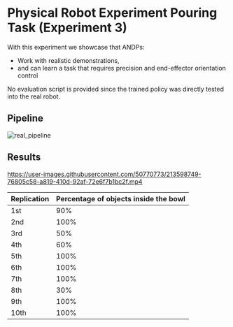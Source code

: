 # Physical Robot Experiment Pouring Task (Experiment 3)
With this experiment we showcase that ANDPs:
- Work with realistic demonstrations,
- and can learn a task that requires precision and end-effector orientation control

No evaluation script is provided since the trained policy was directly tested into the real robot.
## Pipeline
![real_pipeline](https://github-production-user-asset-6210df.s3.amazonaws.com/50770773/295602599-e8aff297-3730-4d86-bc36-c8180dd65634.png?X-Amz-Algorithm=AWS4-HMAC-SHA256&X-Amz-Credential=AKIAVCODYLSA53PQK4ZA%2F20240110%2Fus-east-1%2Fs3%2Faws4_request&X-Amz-Date=20240110T144242Z&X-Amz-Expires=300&X-Amz-Signature=4bc7966fd227f2bc0719b17d3885520688fcd1752d5fe7023cc6c2016dea8221&X-Amz-SignedHeaders=host&actor_id=50770773&key_id=0&repo_id=539929370)


## Results


https://user-images.githubusercontent.com/50770773/213598749-76805c58-a819-410d-92af-72e6f7b1bc2f.mp4

| Replication | Percentage of objects inside the bowl |
|-------------|---------------------------------------|
| 1st         | 90%                                   |
| 2nd         | 100%                                  |
| 3rd         | 50%                                   |
| 4th         | 60%                                   |
| 5th         | 100%                                  |
| 6th         | 100%                                  |
| 7th         | 100%                                  |
| 8th         | 30%                                   |
| 9th         | 100%                                  |
| 10th        | 100%                                  |
